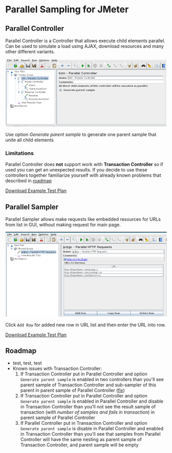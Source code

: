 # Parallel Sampling for JMeter

## Parallel Controller 

Parallel Controller is a Controller that allows execute child elements parallel. 
Can be used to simulate a load using AJAX, download resources and many other different variants.

![](ParallelController.png)

Use option _Generate parent sample_ to generate one parent sample that unite all child elements

### Limitations

Parallel Controller does **not** support work with **Transaction Controller** so if used you can get an unexpected results.
If you decide to use these controllers together familiarize yourself with already known problems that described in [roadmap](#roadmap)

[Download Example Test Plan](ParallelController.jmx)

## Parallel Sampler
 
Parallel Sampler allows make requests like embedded resources for URLs from list in GUI, without making request for main page. 

![](ParallelSampler.png)

Click `Add Row` for added new row in URL list and then enter the URL into row.

[Download Example Test Plan](ParallelSampler.jmx)

## Roadmap

* test, test, test
* Known issues with Transaction Controller:
    1. If Transaction Controller put in Parallel Controller and option `Generate parent sample` is enabled in two controllers 
    than you'll see parent sample of Transaction Controller and sub-sampler of this parent in parent sample of Parallel Controller ([fix]())
    2. If Transaction Controller put in Parallel Controller and option `Generate parent sample` is enabled in Parallel Controller and disable in Transaction Controller 
    than you'll not see the result sample of transaction (_with number of samples and fails in transaction_) in parent sample of Parallel Controller
    3. If Parallel Controller put in Transaction Controller and option `Generate parent sample` is disable in Parallel Controller and enabled in Transaction Controller 
    than you'll see that samples from Parallel Controller will have the same nesting as parent sample of Transaction Controller, and parent sample will be empty
